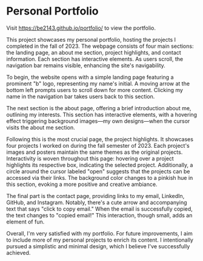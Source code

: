 # Personal Portfolio

Visit https://be2143.github.io/portfolio/ to view the portfolio.

This project showcases my personal portfolio, hosting the projects I completed in the fall of 2023. The webpage consists of four main sections: the landing page, an about me section, project highlights, and contact information. Each section has interactive elements. As users scroll, the navigation bar remains visible, enhancing the site's navigability.

To begin, the website opens with a simple landing page featuring a prominent "b" logo, representing my name's initial. A moving arrow at the bottom left prompts users to scroll down for more content. Clicking my name in the navigation bar takes users back to this section.

The next section is the about page, offering a brief introduction about me, outlining my interests. This section has interactive elements, with a hovering effect triggering background images—my own designs—when the cursor visits the about me section.

Following this is the most crucial page, the project highlights. It showcases four projects I worked on during the fall semester of 2023. Each project's images and posters maintain the same themes as the original projects. Interactivity is woven throughout this page: hovering over a project highlights its respective box, indicating the selected project. Additionally, a circle around the cursor labeled "open" suggests that the projects can be accessed via their links. The background color changes to a pinkish hue in this section, evoking a more positive and creative ambiance.

The final part is the contact page, providing links to my email, LinkedIn, GitHub, and Instagram. Notably, there's a cute arrow and accompanying text that says "click to copy email." When the email is successfully copied, the text changes to "copied email!" This interaction, though small, adds an element of fun.

Overall, I'm very satisfied with my portfolio. For future improvements, I aim to include more of my personal projects to enrich its content. I intentionally pursued a simplistic and minimal design, which I believe I've successfully achieved.
